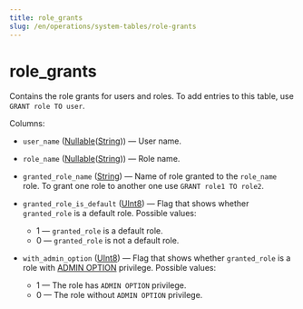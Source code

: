 ```yaml
---
title: role_grants
slug: /en/operations/system-tables/role-grants
---
```

# role_grants 

Contains the role grants for users and roles. To add entries to this table, use `GRANT role TO user`.

Columns:

- `user_name` ([Nullable](../../sql-reference/data-types/nullable.md)([String](../../sql-reference/data-types/string.md))) — User name.

- `role_name` ([Nullable](../../sql-reference/data-types/nullable.md)([String](../../sql-reference/data-types/string.md))) — Role name.

- `granted_role_name` ([String](../../sql-reference/data-types/string.md)) — Name of role granted to the `role_name` role. To grant one role to another one use `GRANT role1 TO role2`.

- `granted_role_is_default` ([UInt8](../../sql-reference/data-types/int-uint.md#uint-ranges)) — Flag that shows whether `granted_role` is a default role. Possible values:
    - 1 — `granted_role` is a default role.
    - 0 — `granted_role` is not a default role.

- `with_admin_option` ([UInt8](../../sql-reference/data-types/int-uint.md#uint-ranges)) — Flag that shows whether `granted_role` is a role with [ADMIN OPTION](../../sql-reference/statements/grant.md#admin-option-privilege) privilege. Possible values:
    - 1 — The role has `ADMIN OPTION` privilege.
    - 0 — The role without `ADMIN OPTION` privilege.
